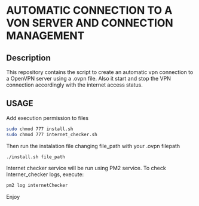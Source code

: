 # AUTOMATIC CONNECTION TO A VON SERVER AND CONNECTION MANAGEMENT

## Description
This repository contains the script to create an automatic vpn connection to a OpenVPN server using a .ovpn file. Also it start and stop the VPN connection accordingly with the internet access status.

## USAGE
Add execution permission to files
```bash
sudo chmod 777 install.sh
sudo chmod 777 internet_checker.sh
```

Then run the instalation file changing file_path with your .ovpn filepath
```bash
./install.sh file_path
```

Internet checker service will be run using PM2 service. To check Interner_checker logs, execute:
```bash
pm2 log internetChecker
```

Enjoy